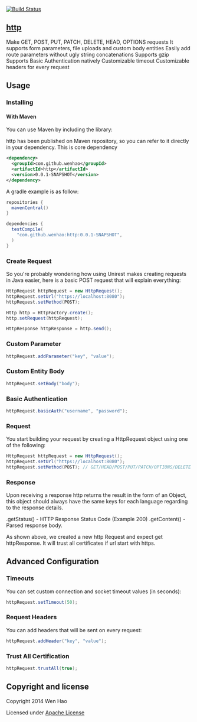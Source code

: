 [![Build Status](https://travis-ci.org/wenhao/http.png?branch=master)](https://travis-ci.org/wenhao/http)

## [http](https://github.com/wenhao/http)
Make GET, POST, PUT, PATCH, DELETE, HEAD, OPTIONS requests
It supports form parameters, file uploads and custom body entities
Easily add route parameters without ugly string concatenations
Supports gzip
Supports Basic Authentication natively
Customizable timeout
Customizable headers for every request

## Usage

### Installing

#### With Maven
You can use Maven by including the library:

http has been published on Maven repository, so you can refer to it directly in your dependency. This is core
dependency

```xml
<dependency>
  <groupId>com.github.wenhao</groupId>
  <artifactId>http</artifactId>
  <version>0.0.1-SNAPSHOT</version>
</dependency>
```

A gradle example is as follow:

```groovy
repositories {
  mavenCentral()
}

dependencies {
  testCompile(
    "com.github.wenhao:http:0.0.1-SNAPSHOT",
  )
}
```

### Create Request

So you're probably wondering how using Unirest makes creating requests in Java easier, 
here is a basic POST request that will explain everything:


```java
HttpRequest httpRequest = new HttpRequest();
httpRequest.setUrl("https://localhost:8080");
httpRequest.setMethod(POST);

Http http = HttpFactory.create();
http.setRequest(httpRequest);

HttpResponse httpResponse = http.send();

```

### Custom Parameter

```java
httpRequest.addParameter("key", "value");

```


### Custom Entity Body

```java
httpRequest.setBody("body");

```

### Basic Authentication

```java
httpRequest.basicAuth("username", "password");

```

### Request

You start building your request by creating a HttpRequest object using one of the following:

```java
HttpRequest httpRequest = new HttpRequest();
httpRequest.setUrl("https://localhost:8080");
httpRequest.setMethod(POST); // GET/HEAD/POST/PUT/PATCH/OPTIONS/DELETE

```

### Response

Upon receiving a response http returns the result in the form of an Object, this object should always have the same keys for each language regarding to the response details.

.getStatus() - HTTP Response Status Code (Example 200)
.getContent() - Parsed response body.

As shown above, we created a new http Request and expect get httpResponse. It will trust all certificates if url start
with https.

## Advanced Configuration
### Timeouts
You can set custom connection and socket timeout values (in seconds):
```java
httpRequest.setTimeout(50);

```

### Request Headers
You can add headers that will be sent on every request:
```java
httpRequest.addHeader("key", "value");

```

### Trust All Certification

```java
httpRequest.trustAll(true);

```

## Copyright and license

Copyright 2014 Wen Hao

Licensed under [Apache License][1]

[1]: https://github.com/wenhao/http/blob/master/LICENSE



